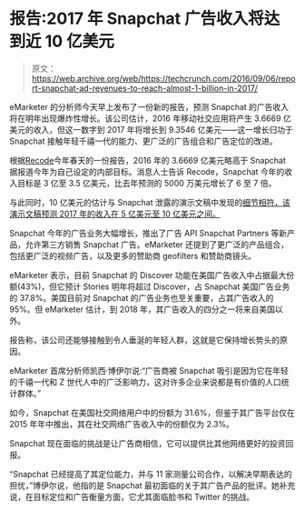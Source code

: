 # 报告:2017 年 Snapchat 广告收入将达到近 10 亿美元 

> 原文：<https://web.archive.org/web/https://techcrunch.com/2016/09/06/report-snapchat-ad-revenues-to-reach-almost-1-billion-in-2017/>

eMarketer 的分析师今天早上发布了一份新的报告，预测 Snapchat 的广告收入将在明年出现爆炸性增长。该公司估计，2016 年移动社交应用将产生 3.6669 亿美元的收入，但这一数字到 2017 年将增长到 9.3546 亿美元——这一增长归功于 Snapchat 接触年轻千禧一代的能力、更广泛的广告组合和广告定位的改进。

根据[Recode](https://web.archive.org/web/20230117000349/http://www.recode.net/2016/3/7/11586752/snapchat-thinks-it-will-generate-at-least-300-million-in-revenue-this)今年春天的一份报告，2016 年的 3.6669 亿美元略高于 Snapchat 据报道今年为自己设定的内部目标。消息人士告诉 Recode，Snapchat 今年的收入目标是 3 亿至 3.5 亿美元，比去年预测的 5000 万美元增长了 6 至 7 倍。

与此同时，10 亿美元的估计与 Snapchat 泄露的演示文稿中发现的[细节相符，该演示文稿预测 2017 年的收入在 5 亿美元至 10 亿美元之间。](https://web.archive.org/web/20230117000349/https://techcrunch.com/2016/05/26/snapchat-series-f/)

Snapchat 今年的广告业务大幅增长，推出了广告 API Snapchat Partners 等新产品，允许第三方销售 Snapchat 广告。eMarketer 还提到了更广泛的产品组合，包括更广泛的视频广告，以及更多的赞助商 geofilters 和赞助商镜头。

eMarketer 表示，目前 Snapchat 的 Discover 功能在美国广告收入中占据最大份额(43%)，但它预计 Stories 明年将超过 Discover，占 Snapchat 美国广告业务的 37.8%。美国目前对 Snapchat 的广告业务也至关重要，占其广告收入的 95%。但 eMarketer 估计，到 2018 年，其广告收入的四分之一将来自美国以外。

报告称，该公司还能够接触到令人垂涎的年轻人群，这就是它保持增长势头的原因。

eMarketer 首席分析师凯西·博伊尔说:“广告商被 Snapchat 吸引是因为它在年轻的千禧一代和 Z 世代人中的广泛影响力，这对许多企业来说都是有价值的人口统计群体。”

如今，Snapchat 在美国社交网络用户中的份额为 31.6%，但鉴于其广告平台仅在 2015 年年中推出，其在社交网络广告收入中的份额仅为 2.3%。

Snapchat 现在面临的挑战是让广告商相信，它可以提供比其他网络更好的投资回报。

“Snapchat 已经提高了其定位能力，并与 11 家测量公司合作，以解决早期表达的担忧，”博伊尔说，他指的是 Snapchat 最初面临的关于其广告产品的批评。她补充说，在目标定位和广告衡量方面，它尤其面临脸书和 Twitter 的挑战。